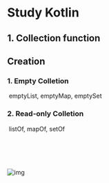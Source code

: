 # Study Kotlin



## 1. Collection function

## 	

## 	Creation

### 			1. Empty Colletion

​						emptyList, emptyMap, emptySet

### 			2. Read-only Colletion

​						listOf, mapOf, setOf

​			

​									

### 			

![img](https://miro.medium.com/max/2000/0*4lkMnkPCD3S34PqO.png)



### 